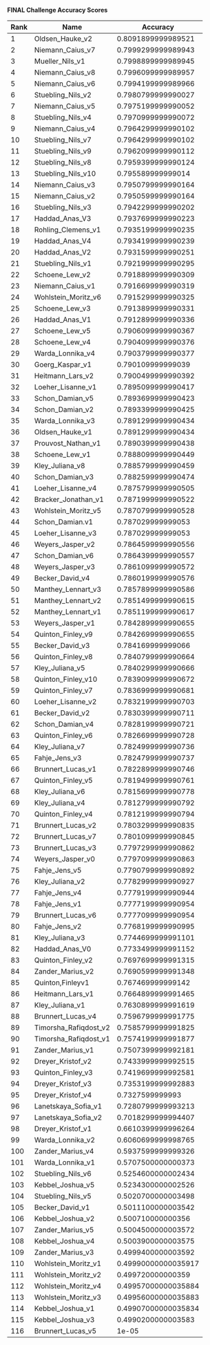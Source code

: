 **FINAL Challenge Accuracy Scores**



|Rank|Name|Accuracy|
|----|-----|---|
|1|Oldsen_Hauke_v2|0.8091899999989521|
|2|Niemann_Caius_v7|0.7999299999989943|
|3|Mueller_Nils_v1|0.7998899999989945|
|4|Niemann_Caius_v8|0.7996099999989957|
|5|Niemann_Caius_v6|0.7994199999989966|
|6|Stuebling_Nils_v2|0.7980799999990027|
|7|Niemann_Caius_v5|0.7975199999990052|
|8|Stuebling_Nils_v4|0.7970999999990072|
|9|Niemann_Caius_v4|0.7964299999990102|
|10|Stuebling_Nils_v7|0.7964299999990102|
|11|Stuebling_Nils_v9|0.7962099999990112|
|12|Stuebling_Nils_v8|0.7959399999990124|
|13|Stuebling_Nils_v10|0.795589999999014|
|14|Niemann_Caius_v3|0.7950799999990164|
|15|Niemann_Caius_v2|0.7950599999990164|
|16|Stuebling_Nils_v3|0.7942299999990202|
|17|Haddad_Anas_V3|0.7937699999990223|
|18|Rohling_Clemens_v1|0.7935199999990235|
|19|Haddad_Anas_V4|0.7934199999990239|
|20|Haddad_Anas_V2|0.7931599999990251|
|21|Stuebling_Nils_v1|0.7921999999990295|
|22|Schoene_Lew_v2|0.7918899999990309|
|23|Niemann_Caius_v1|0.7916699999990319|
|24|Wohlstein_Moritz_v6|0.7915299999990325|
|25|Schoene_Lew_v3|0.7913899999990331|
|26|Haddad_Anas_V1|0.7912899999990336|
|27|Schoene_Lew_v5|0.7906099999990367|
|28|Schoene_Lew_v4|0.7904099999990376|
|29|Warda_Lonnika_v4|0.7903799999990377|
|30|Goerg_Kaspar_v1|0.790109999999039|
|31|Heitmann_Lars_v2|0.7900499999990392|
|32|Loeher_Lisanne_v1|0.7895099999990417|
|33|Schon_Damian_v5|0.7893699999990423|
|34|Schon_Damian_v2|0.7893399999990425|
|35|Warda_Lonnika_v3|0.7891299999990434|
|36|Oldsen_Hauke_v1|0.7891299999990434|
|37|Prouvost_Nathan_v1|0.7890399999990438|
|38|Schoene_Lew_v1|0.7888099999990449|
|39|Kley_Juliana_v8|0.7885799999990459|
|40|Schon_Damian_v3|0.7882599999990474|
|41|Loeher_Lisanne_v4|0.7875799999990505|
|42|Bracker_Jonathan_v1|0.7871999999990522|
|43|Wohlstein_Moritz_v5|0.7870799999990528|
|44|Schon_Damian.v1|0.787029999999053|
|45|Loeher_Lisanne_v3|0.787029999999053|
|46|Weyers_Jasper_v2|0.7864599999990556|
|47|Schon_Damian_v6|0.7864399999990557|
|48|Weyers_Jasper_v3|0.7861099999990572|
|49|Becker_David_v4|0.7860199999990576|
|50|Manthey_Lennart_v3|0.7857899999990586|
|51|Manthey_Lennart_v2|0.7851499999990615|
|52|Manthey_Lennart_v1|0.7851199999990617|
|53|Weyers_Jasper_v1|0.7842899999990655|
|54|Quinton_Finley_v9|0.7842699999990655|
|55|Becker_David_v3|0.784169999999066|
|56|Quinton_Finley_v8|0.7840799999990664|
|57|Kley_Juliana_v5|0.7840299999990666|
|58|Quinton_Finley_v10|0.7839099999990672|
|59|Quinton_Finley_v7|0.7836999999990681|
|60|Loeher_Lisanne_v2|0.7832199999990703|
|61|Becker_David_v2|0.7830399999990711|
|62|Schon_Damian_v4|0.7828199999990721|
|63|Quinton_Finley_v6|0.7826699999990728|
|64|Kley_Juliana_v7|0.7824999999990736|
|65|Fahje_Jens_v3|0.7824799999990737|
|66|Brunnert_Lucas_v1|0.7822899999990746|
|67|Quinton_Finley_v5|0.7819499999990761|
|68|Kley_Juliana_v6|0.7815699999990778|
|69|Kley_Juliana_v4|0.7812799999990792|
|70|Quinton_Finley_v4|0.7812199999990794|
|71|Brunnert_Lucas_v2|0.7803299999990835|
|72|Brunnert_Lucas_v7|0.7801099999990845|
|73|Brunnert_Lucas_v3|0.7797299999990862|
|74|Weyers_Jasper_v0|0.7797099999990863|
|75|Fahje_Jens_v5|0.7790799999990892|
|76|Kley_Juliana_v2|0.7782999999990927|
|77|Fahje_Jens_v4|0.7779199999990944|
|78|Fahje_Jens_v1|0.7777199999990954|
|79|Brunnert_Lucas_v6|0.7777099999990954|
|80|Fahje_Jens_v2|0.7768199999990995|
|81|Kley_Juliana_v3|0.7744699999991101|
|82|Haddad_Anas_V0|0.7733499999991152|
|83|Quinton_Finley_v2|0.7697699999991315|
|84|Zander_Marius_v2|0.7690599999991348|
|85|Quinton,Finleyv1|0.767469999999142|
|86|Heitmann_Lars_v1|0.7664899999991465|
|87|Kley_Juliana_v1|0.7630899999991619|
|88|Brunnert_Lucas_v4|0.7596799999991775|
|89|Timorsha_Rafiqdost_v2|0.7585799999991825|
|90|Timorsha_Rafiqdost_v1|0.7574199999991877|
|91|Zander_Marius_v1|0.7507399999992181|
|92|Dreyer_Kristof_v2|0.7433999999992515|
|93|Quinton_Finley_v3|0.7419699999992581|
|94|Dreyer_Kristof_v3|0.7353199999992883|
|95|Dreyer_Kristof_v4|0.7327599999993|
|96|Lanetskaya_Sofia_v1|0.7280799999993213|
|97|Lanetskaya_Sofia_v2|0.7018299999994407|
|98|Dreyer_Kristof_v1|0.6610399999996264|
|99|Warda_Lonnika_v2|0.6060699999998765|
|100|Zander_Marius_v4|0.5937599999999326|
|101|Warda_Lonnika_v1|0.5707500000000373|
|102|Stuebling_Nils_v6|0.5254600000002434|
|103|Kebbel_Joshua_v5|0.5234300000002526|
|104|Stuebling_Nils_v5|0.5020700000003498|
|105|Becker_David_v1|0.5011100000003542|
|106|Kebbel_Joshua_v2|0.500710000000356|
|107|Zander_Marius_v5|0.5004500000003572|
|108|Kebbel_Joshua_v4|0.5003900000003575|
|109|Zander_Marius_v3|0.4999400000003592|
|110|Wohlstein_Moritz_v1|0.49990000000035917|
|111|Wohlstein_Moritz_v2|0.499720000000359|
|112|Wohlstein_Moritz_v4|0.49957000000035884|
|113|Wohlstein_Moritz_v3|0.49956000000035883|
|114|Kebbel_Joshua_v1|0.49907000000035834|
|115|Kebbel_Joshua_v3|0.4990200000003583|
|116|Brunnert_Lucas_v5|1e-05|
